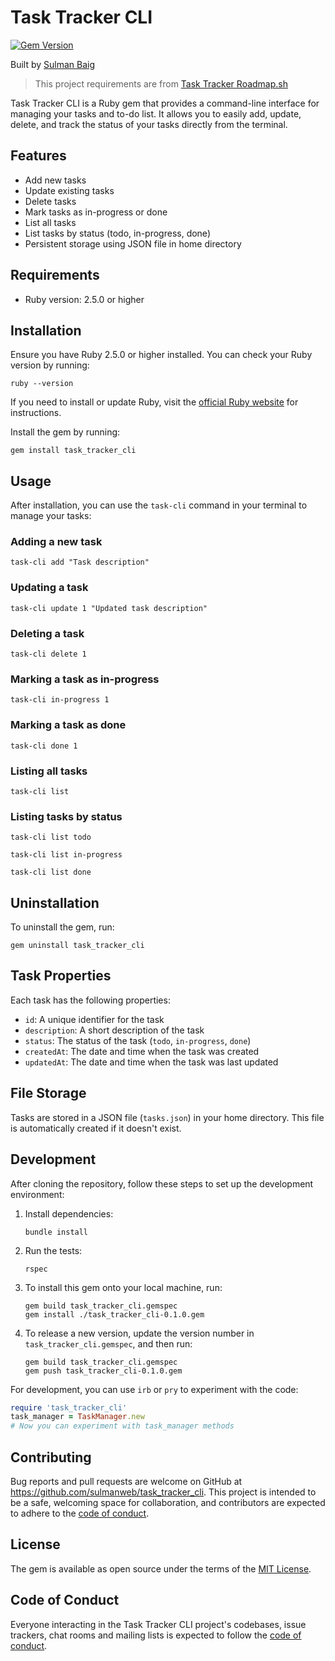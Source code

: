 # Task Tracker CLI

[![Gem Version](https://badge.fury.io/rb/task_tracker_cli.svg)](https://badge.fury.io/rb/task_tracker_cli)

Built by [Sulman Baig](https://www.sulmanweb.com)

> This project requirements are from [Task Tracker Roadmap.sh](https://roadmap.sh/projects/task-tracker)

Task Tracker CLI is a Ruby gem that provides a command-line interface for managing your tasks and to-do list. It allows you to easily add, update, delete, and track the status of your tasks directly from the terminal.

## Features

- Add new tasks
- Update existing tasks
- Delete tasks
- Mark tasks as in-progress or done
- List all tasks
- List tasks by status (todo, in-progress, done)
- Persistent storage using JSON file in home directory

## Requirements

- Ruby version: 2.5.0 or higher

## Installation

Ensure you have Ruby 2.5.0 or higher installed. You can check your Ruby version by running:

```
ruby --version
```

If you need to install or update Ruby, visit the [official Ruby website](https://www.ruby-lang.org/en/documentation/installation/) for instructions.

Install the gem by running:

```
gem install task_tracker_cli
```

## Usage

After installation, you can use the `task-cli` command in your terminal to manage your tasks:

### Adding a new task

```
task-cli add "Task description"
```

### Updating a task

```
task-cli update 1 "Updated task description"
```

### Deleting a task

```
task-cli delete 1
```

### Marking a task as in-progress

```
task-cli in-progress 1
```

### Marking a task as done

```
task-cli done 1
```

### Listing all tasks

```
task-cli list
```

### Listing tasks by status


```
task-cli list todo
```

```
task-cli list in-progress
```

```
task-cli list done
```

## Uninstallation

To uninstall the gem, run:

```
gem uninstall task_tracker_cli
```

## Task Properties

Each task has the following properties:

- `id`: A unique identifier for the task
- `description`: A short description of the task
- `status`: The status of the task (`todo`, `in-progress`, `done`)
- `createdAt`: The date and time when the task was created
- `updatedAt`: The date and time when the task was last updated

## File Storage

Tasks are stored in a JSON file (`tasks.json`) in your home directory. This file is automatically created if it doesn't exist.

## Development

After cloning the repository, follow these steps to set up the development environment:

1. Install dependencies:
   ```
   bundle install
   ```

2. Run the tests:
   ```
   rspec
   ```

3. To install this gem onto your local machine, run:
   ```
   gem build task_tracker_cli.gemspec
   gem install ./task_tracker_cli-0.1.0.gem
   ```

4. To release a new version, update the version number in `task_tracker_cli.gemspec`, and then run:
   ```
   gem build task_tracker_cli.gemspec
   gem push task_tracker_cli-0.1.0.gem
   ```

For development, you can use `irb` or `pry` to experiment with the code:

```ruby
require 'task_tracker_cli'
task_manager = TaskManager.new
# Now you can experiment with task_manager methods
```

## Contributing

Bug reports and pull requests are welcome on GitHub at https://github.com/sulmanweb/task_tracker_cli. This project is intended to be a safe, welcoming space for collaboration, and contributors are expected to adhere to the [code of conduct](https://github.com/sulmanweb/task_tracker_cli/blob/main/CODE_OF_CONDUCT.md).

## License

The gem is available as open source under the terms of the [MIT License](https://opensource.org/licenses/MIT).

## Code of Conduct

Everyone interacting in the Task Tracker CLI project's codebases, issue trackers, chat rooms and mailing lists is expected to follow the [code of conduct](https://github.com/sulmanweb/task_tracker_cli/blob/main/CODE_OF_CONDUCT.md).
